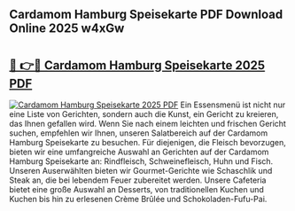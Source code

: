 ## Cardamom Hamburg Speisekarte PDF Download Online 2025 w4xGw

# <h2><a href="http://gc5pmf.nevu.top/?p=Cardamom+Hamburg+Speisekarte">🔗 👉🔴 Cardamom Hamburg Speisekarte 2025 PDF</a></h2>

[![Cardamom Hamburg Speisekarte 2025 PDF](https://i.imgur.com/dBaPXMq.png)](http://gc5pmf.nevu.top/?p=Cardamom+Hamburg+Speisekarte)
Ein Essensmenü ist nicht nur eine Liste von Gerichten, sondern auch die Kunst, ein Gericht zu kreieren, das Ihnen gefallen wird. Wenn Sie nach einem leichten und frischen Gericht suchen, empfehlen wir Ihnen, unseren Salatbereich auf der Cardamom Hamburg Speisekarte zu besuchen. Für diejenigen, die Fleisch bevorzugen, bieten wir eine umfangreiche Auswahl an Gerichten auf der Cardamom Hamburg Speisekarte an: Rindfleisch, Schweinefleisch, Huhn und Fisch. Unseren Auserwählten bieten wir Gourmet-Gerichte wie Schaschlik und Steak an, die bei lebendem Feuer zubereitet werden. Unsere Cafeteria bietet eine große Auswahl an Desserts, von traditionellen Kuchen und Kuchen bis hin zu erlesenen Crème Brûlée und Schokoladen-Fufu-Pai.
